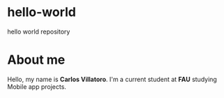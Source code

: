 # hello-world
hello world repository
# About me
Hello, my name is **Carlos Villatoro**. I'm a current student at **FAU** studying Mobile app projects. 

